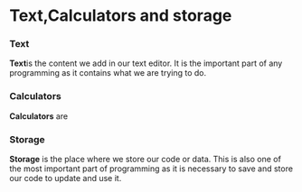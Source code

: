 <h1>Text,Calculators and storage</h1>
<h3>Text</h3> 
<p><b>Text</b>is the content we add in our text editor. It is the important part of any programming as it contains what we are trying to do.</p>
<h3>Calculators</h3>
<p><b>Calculators</b> are </p>
<h3>Storage</h3>
<P><b>Storage</b> is the place where we store our code or data.  This is also one of the most important part of programming as it is necessary to save and store our code to update and use it. </p>
